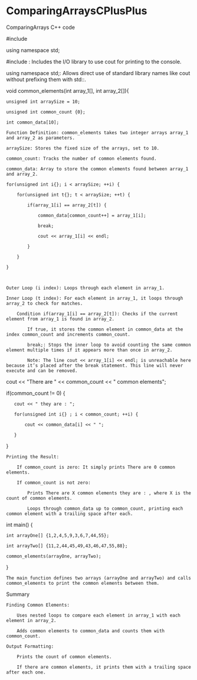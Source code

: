# ComparingArraysCPlusPlus
ComparingArrays C++ code

#include <iostream>

using namespace std;

#include <iostream>: Includes the I/O library to use cout for printing to the console.    
  
using namespace std;: Allows direct use of standard library names like cout without prefixing them with std::.

void common_elements(int array_1[], int array_2[]){
    
    unsigned int arraySize = 10;
    
    unsigned int common_count {0};
    
    int common_data[10];

    Function Definition: common_elements takes two integer arrays array_1 and array_2 as parameters.
    
    arraySize: Stores the fixed size of the arrays, set to 10.
    
    common_count: Tracks the number of common elements found.
    
    common_data: Array to store the common elements found between array_1 and array_2.

    for(unsigned int i{}; i < arraySize; ++i) {
    
        for(unsigned int t{}; t < arraySize; ++t) {
                    
            if(array_1[i] == array_2[t]) {
            
                common_data[common_count++] = array_1[i];
                
                break;
                
                cout << array_1[i] << endl;
                
            }
            
        }
        
    }
    
    

    Outer Loop (i index): Loops through each element in array_1.
    
    Inner Loop (t index): For each element in array_1, it loops through array_2 to check for matches.
    
        Condition if(array_1[i] == array_2[t]): Checks if the current element from array_1 is found in array_2.
        
            If true, it stores the common element in common_data at the index common_count and increments common_count.
            
            break;: Stops the inner loop to avoid counting the same common element multiple times if it appears more than once in array_2.
            
            Note: The line cout << array_1[i] << endl; is unreachable here because it’s placed after the break statement. This line will never execute and can be removed.

   cout << "There are " << common_count << " common elements";
  
   if(common_count != 0) {
   
       cout << " they are : ";
       
       for(unsigned int i{} ; i < common_count; ++i) {
       
           cout << common_data[i] << " ";
           
       }
       
   }

    Printing the Result:
    
        If common_count is zero: It simply prints There are 0 common elements.
        
        If common_count is not zero:
        
            Prints There are X common elements they are : , where X is the count of common elements.
            
            Loops through common_data up to common_count, printing each common element with a trailing space after each.
            

int main() {

    int arrayOne[] {1,2,4,5,9,3,6,7,44,55};
    
    int arrayTwo[] {11,2,44,45,49,43,46,47,55,88};
    
    common_elements(arrayOne, arrayTwo);
    
}

    The main function defines two arrays (arrayOne and arrayTwo) and calls common_elements to print the common elements between them.

Summary

    Finding Common Elements:
    
        Uses nested loops to compare each element in array_1 with each element in array_2.
        
        Adds common elements to common_data and counts them with common_count.
        
    Output Formatting:
    
        Prints the count of common elements.
        
        If there are common elements, it prints them with a trailing space after each one.
        
  
        





